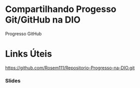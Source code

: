 # Compartilhando Progesso Git/GitHub na DIO
Progresso GitHub

# Links Úteis
https://github.com/Rosem111/Repositorio-Progresso-na-DIO.git
### Slides
